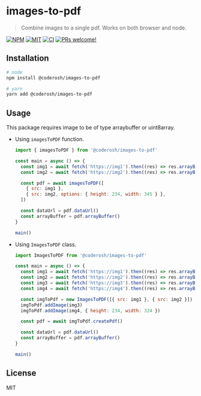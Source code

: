 # images-to-pdf

> Combine images to a single pdf. Works on both browser and node.

<a href="https://npmjs.com/package/@coderosh/images-to-pdf"><img alt="NPM" src="https://img.shields.io/npm/v/@coderosh/images-to-pdf" /></a>
<a href="https://github.com/coderosh/images-to-pdf"><img alt="MIT" src="https://img.shields.io/badge/license-MIT-blue.svg" /></a>
<a href="#"><img alt="CI" src="https://img.shields.io/github/workflow/status/coderosh/images-to-pdf/CI"></a>
<a href="https://github.com/coderosh/images-to-pdf"><img src="https://img.shields.io/badge/PRs-welcome-brightgreen.svg" alt="PRs welcome!" /></a>

## Installation

```sh
# node
npm install @coderosh/images-to-pdf

# yarn
yarn add @coderosh/images-to-pdf
```

## Usage

This package requires image to be of type arraybuffer or uint8array.

- Using `imagesToPDF` function.

  ```js
  import { imagesToPDF } from '@coderosh/images-to-pdf'

  const main = async () => {
    const img1 = await fetch('https://img1').then((res) => res.arrayBuffer())
    const img2 = await fetch('https://img2').then((res) => res.arrayBuffer())

    const pdf = await imagesToPDF([
      { src: img1 },
      { src: img2, options: { height: 234, width: 345 } },
    ])

    const dataUrl = pdf.dataUrl()
    const arrayBuffer = pdf.arrayBuffer()
  }

  main()
  ```

- Using `ImagesToPDF` class.

  ```js
  import ImagesToPDF from '@coderosh/images-to-pdf'

  const main = async () => {
    const img1 = await fetch('https://img1').then((res) => res.arrayBuffer())
    const img2 = await fetch('https://img2').then((res) => res.arrayBuffer())
    const img3 = await fetch('https://img3').then((res) => res.arrayBuffer())
    const img4 = await fetch('https://img4').then((res) => res.arrayBuffer())

    const imgToPdf = new ImagesToPDF([{ src: img1 }, { src: img2 }])
    imgToPdf.addImage(img3)
    imgToPdf.addImage(img4, { height: 234, width: 324 })

    const pdf = await imgToPdf.createPdf()

    const dataUrl = pdf.dataUrl()
    const arrayBuffer = pdf.arrayBuffer()
  }

  main()
  ```

## License

MIT
